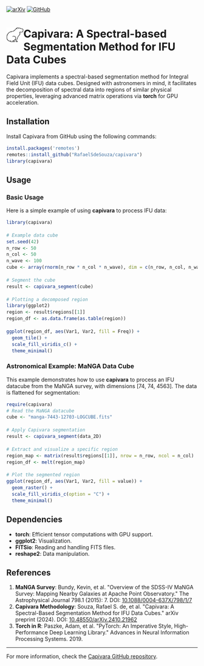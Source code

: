 [![arXiv](https://img.shields.io/badge/arXiv-astro--ph%2F2404.18165-%23ED9145?labelColor=%23ED9145&color=%2321609D)](https://arxiv.org/abs/2410.21962)
[![GitHub](https://img.shields.io/github/license/RafaelSdeSouza/capivara)](https://github.com/RafaelSdeSouza/capivara/blob/main/LICENSE) 
# [<img align="left" src="images/capivara.jpeg" width="45">](https://cosmostatistics-initiative.org/) Capivara: A Spectral-based Segmentation Method for IFU Data Cubes

Capivara implements a spectral-based segmentation method for Integral Field Unit (IFU) data cubes. Designed with astronomers in mind, it facilitates the decomposition of spectral data into regions of similar physical properties, leveraging advanced matrix operations via **torch** for GPU acceleration.

## Installation

Install Capivara from GitHub using the following commands:

```R
install.packages('remotes')
remotes::install_github("RafaelSdeSouza/capivara")
library(capivara)
```

## Usage

### Basic Usage

Here is a simple example of using **capivara** to process IFU data:

```R
library(capivara)

# Example data cube
set.seed(42)
n_row <- 50
n_col <- 50
n_wave <- 100
cube <- array(rnorm(n_row * n_col * n_wave), dim = c(n_row, n_col, n_wave))

# Segment the cube
result <- capivara_segment(cube)

# Plotting a decomposed region
library(ggplot2)
region <- result$regions[[1]]
region_df <- as.data.frame(as.table(region))

ggplot(region_df, aes(Var1, Var2, fill = Freq)) +
  geom_tile() +
  scale_fill_viridis_c() +
  theme_minimal()
```

### Astronomical Example: MaNGA Data Cube

This example demonstrates how to use **capivara** to process an IFU datacube from the MaNGA survey, with dimensions [74, 74, 4563]. The data is flattened for segmentation:

```R
require(capivara)
# Read the MaNGA datacube
cube <- "manga-7443-12703-LOGCUBE.fits"

# Apply Capivara segmentation
result <- capivara_segment(data_2D)

# Extract and visualize a specific region
region_map <- matrix(result$regions[[1]], nrow = n_row, ncol = n_col)
region_df <- melt(region_map)

# Plot the segmented region
ggplot(region_df, aes(Var1, Var2, fill = value)) +
  geom_raster() +
  scale_fill_viridis_c(option = "C") +
  theme_minimal()
```

## Dependencies

- **torch**: Efficient tensor computations with GPU support.
- **ggplot2**: Visualization.
- **FITSio**: Reading and handling FITS files.
- **reshape2**: Data manipulation.

## References

1. **MaNGA Survey**: Bundy, Kevin, et al. "Overview of the SDSS-IV MaNGA Survey: Mapping Nearby Galaxies at Apache Point Observatory." The Astrophysical Journal 798.1 (2015): 7. DOI: [10.1088/0004-637X/798/1/7](https://doi.org/10.1088/0004-637X/798/1/7)
2. **Capivara Methodology**: Souza, Rafael S. de, et al. "Capivara: A Spectral-Based Segmentation Method for IFU Data Cubes." arXiv preprint (2024). DOI: [10.48550/arXiv.2410.21962](https://arxiv.org/abs/2410.21962)
3. **Torch in R**: Paszke, Adam, et al. "PyTorch: An Imperative Style, High-Performance Deep Learning Library." Advances in Neural Information Processing Systems. 2019.

---
For more information, check the [Capivara GitHub repository](https://github.com/RafaelSdeSouza/capivara).



